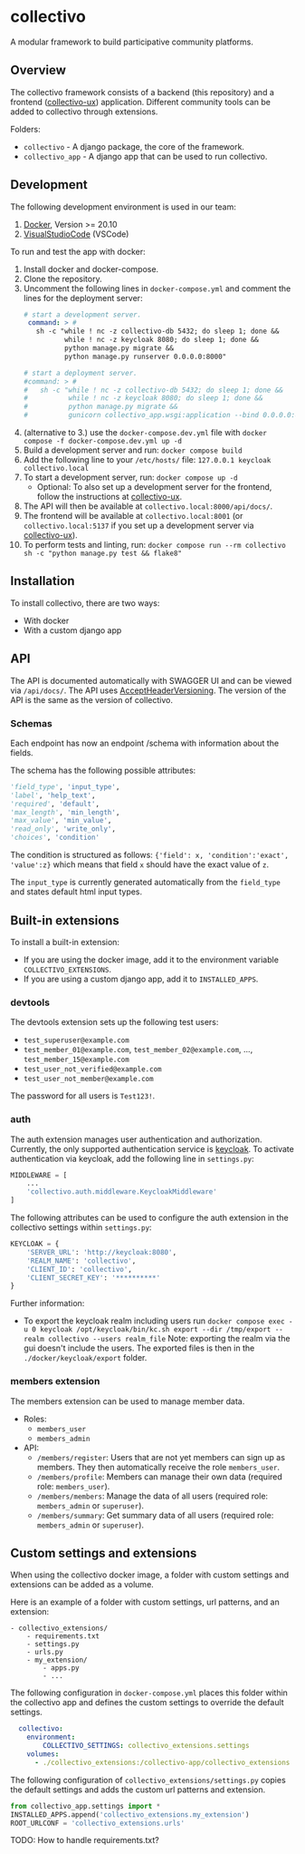 # collectivo

A modular framework to build participative community platforms.

## Overview

The collectivo framework consists of a backend (this repository)
and a frontend ([collectivo-ux](https://github.com/MILA-Wien/collectivo-ux/)) application.
Different community tools can be added to collectivo through extensions.

Folders:
- `collectivo` - A django package, the core of the framework.
- `collectivo_app` - A django app that can be used to run collectivo.

## Development

The following development environment is used in our team:

1. [Docker](https://www.docker.com/), Version >= 20.10
2. [VisualStudioCode](https://code.visualstudio.com/) (VSCode)

To run and test the app with docker:

1. Install docker and docker-compose.
2. Clone the repository.
3. Uncomment the following lines in `docker-compose.yml` and comment the lines for the deployment server:
    ```yml
    # start a development server.
     command: > #
       sh -c "while ! nc -z collectivo-db 5432; do sleep 1; done &&
              while ! nc -z keycloak 8080; do sleep 1; done &&
              python manage.py migrate &&
              python manage.py runserver 0.0.0.0:8000"

    # start a deployment server.
    #command: > #
    #   sh -c "while ! nc -z collectivo-db 5432; do sleep 1; done &&
    #          while ! nc -z keycloak 8080; do sleep 1; done &&
    #          python manage.py migrate &&
    #          gunicorn collectivo_app.wsgi:application --bind 0.0.0.0:8000
    ```
4. (alternative to 3.) use the `docker-compose.dev.yml` file with `docker compose -f docker-compose.dev.yml up -d`
5. Build a development server and run: `docker compose build`
6. Add the following line to your `/etc/hosts/` file: `127.0.0.1 keycloak collectivo.local`
7. To start a development server, run: `docker compose up -d`
    - Optional: To also set up a development server for the frontend, follow the instructions at [collectivo-ux](https://github.com/MILA-Wien/collectivo-ux/).
8. The API will then be available at `collectivo.local:8000/api/docs/`.
9. The frontend will be available at `collectivo.local:8001` (or `collectivo.local:5137` if you set up a development server via [collectivo-ux](https://github.com/MILA-Wien/collectivo-ux/)).
10. To perform tests and linting, run: `docker compose run --rm collectivo sh -c "python manage.py test && flake8"`

## Installation

To install collectivo, there are two ways:

- With docker
- With a custom django app

## API

The API is documented automatically with SWAGGER UI and can be viewed via `/api/docs/`.
The API uses [AcceptHeaderVersioning](https://www.django-rest-framework.org/api-guide/versioning/#acceptheaderversioning). The version of the API is the same as the version of collectivo.

### Schemas

Each endpoint has now an endpoint /schema with information about the fields.

The schema has the following possible attributes:

```python
'field_type', 'input_type',
'label', 'help_text',
'required', 'default',
'max_length', 'min_length',
'max_value', 'min_value',
'read_only', 'write_only',
'choices', 'condition'
```

The condition is structured as follows: `{'field': x, 'condition':'exact', 'value':z}` which means that field `x` should have the exact value of `z`.

The `input_type` is currently generated automatically from the `field_type` and states default html input types.


## Built-in extensions

To install a built-in extension:

- If you are using the docker image, add it to the environment variable `COLLECTIVO_EXTENSIONS`.
- If you are using a custom django app, add it to `INSTALLED_APPS`.

### devtools

The devtools extension sets up the following test users:

- `test_superuser@example.com`
- `test_member_01@example.com`, `test_member_02@example.com`, ..., `test_member_15@example.com`
- `test_user_not_verified@example.com`
- `test_user_not_member@example.com`

The password for all users is `Test123!`.

### auth

The auth extension manages user authentication and authorization.
Currently, the only supported authentication service is [keycloak](https://www.keycloak.org/).
To activate authentication via keycloak, add the following line in `settings.py`:

```python
MIDDLEWARE = [
    ...
    'collectivo.auth.middleware.KeycloakMiddleware'
]
```

The following attributes can be used to configure the auth extension in the collectivo settings within `settings.py`:

```python
KEYCLOAK = {
    'SERVER_URL': 'http://keycloak:8080',
    'REALM_NAME': 'collectivo',
    'CLIENT_ID': 'collectivo',
    'CLIENT_SECRET_KEY': '**********'
}
```

Further information:
- To export the keycloak realm including users run `docker compose exec -u 0 keycloak /opt/keycloak/bin/kc.sh export --dir /tmp/export --realm collectivo --users realm_file` Note: exporting the realm via the gui doesn't include the users. The exported files is then in the `./docker/keycloak/export` folder.

### members extension

The members extension can be used to manage member data.

- Roles:
    - `members_user`
    - `members_admin`
- API:
    - `/members/register`: Users that are not yet members can sign up as members. They then automatically receive the role `members_user`.
    - `/members/profile`: Members can manage their own data (required role: `members_user`).
    - `/members/members`: Manage the data of all users (required role: `members_admin` or `superuser`).
    - `/members/summary`: Get summary data of all users (required role: `members_admin` or `superuser`).

## Custom settings and extensions

When using the collectivo docker image,
a folder with custom settings and extensions can be added as a volume.

Here is an example of a folder with custom settings, url patterns, and an extension:

```
- collectivo_extensions/
    - requirements.txt
    - settings.py
    - urls.py
    - my_extension/
        - apps.py
        - ...
```

The following configuration in `docker-compose.yml`
places this folder within the collectivo app
and defines the custom settings to override the default settings.

```yml
  collectivo:
    environment:
        COLLECTIVO_SETTINGS: collectivo_extensions.settings
    volumes:
      - ./collectivo_extensions:/collectivo-app/collectivo_extensions
```

The following configuration of `collectivo_extensions/settings.py`
copies the default settings and adds the custom url patterns and extension.

```python
from collectivo_app.settings import *
INSTALLED_APPS.append('collectivo_extensions.my_extension')
ROOT_URLCONF = 'collectivo_extensions.urls'
```

TODO: How to handle requirements.txt?

